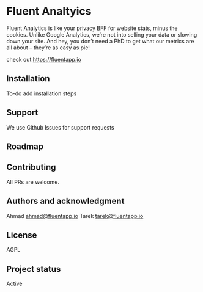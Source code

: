 # Fluent Analtyics

Fluent Analytics is like your privacy BFF for website stats, minus the cookies. Unlike Google Analytics, we’re not into selling your data or slowing down your site. And hey, you don’t need a PhD to get what our metrics are all about – they’re as easy as pie!

check out https://fluentapp.io

## Installation
To-do add installation steps

## Support
We use Github Issues for support requests

## Roadmap

## Contributing
All PRs are welcome. 

## Authors and acknowledgment
Ahmad <ahmad@fluentapp.io>
Tarek <tarek@fluentapp.io>

## License
AGPL

## Project status
Active
